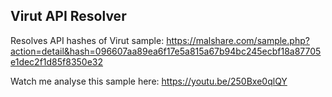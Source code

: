 ## Virut API Resolver

Resolves API hashes of Virut sample:  https://malshare.com/sample.php?action=detail&hash=096607aa89ea6f17e5a815a67b94bc245ecbf18a87705e1dec2f1d85f8350e32

Watch me analyse this sample here: https://youtu.be/250Bxe0qlQY